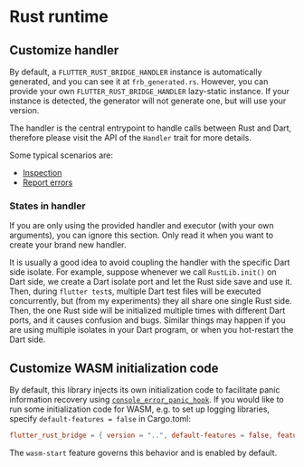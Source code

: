 # Rust runtime

## Customize handler

By default, a `FLUTTER_RUST_BRIDGE_HANDLER` instance is automatically generated,
and you can see it at `frb_generated.rs`.
However, you can provide your own `FLUTTER_RUST_BRIDGE_HANDLER` lazy-static instance.
If your instance is detected, the generator will not generate one, but will use your version.

The handler is the central entrypoint to handle calls between Rust and Dart,
therefore please visit the API of the `Handler` trait for more details.

Some typical scenarios are:

* [Inspection](../how-to/inspect)
* [Report errors](../how-to/report-error)

### States in handler

If you are only using the provided handler and executor (with your own arguments),
you can ignore this section. Only read it when you want to create your brand new handler.

It is usually a good idea to avoid coupling the handler with the specific Dart side isolate.
For example, suppose whenever we call `RustLib.init()` on Dart side,
we create a Dart isolate port and let the Rust side save and use it.
Then, during `flutter test`s, multiple Dart test files will be executed concurrently,
but (from my experiments) they all share one single Rust side.
Then, the one Rust side will be initialized multiple times with different Dart ports,
and it causes confusion and bugs.
Similar things may happen if you are using multiple isolates in your Dart program,
or when you hot-restart the Dart side.

## Customize WASM initialization code

By default, this library injects its own initialization code to facilitate panic information recovery
using [`console_error_panic_hook`](https://lib.rs/crates/console_error_panic_hook).
If you would like to run some initialization code for WASM, e.g. to set up logging libraries,
specify `default-features = false` in Cargo.toml:

```toml
flutter_rust_bridge = { version = "..", default-features = false, features = [..] }
```

The `wasm-start` feature governs this behavior and is enabled by default.
